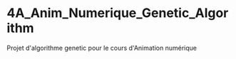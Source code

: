 # 4A_Anim_Numerique_Genetic_Algorithm
Projet d'algorithme genetic pour le cours d'Animation numérique

